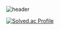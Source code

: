 ![header](https://capsule-render.vercel.app/api?type=slice&color=0:6DFFFD,100:0077FF&height=250&section=header&text=Fly%20Penguin🐧&fontSize=90&fontColor=C0F7FF)

<!--
**Seung-0208/Seung-0208** is a ✨ _special_ ✨ repository because its `README.md` (this file) appears on your GitHub profile.

Here are some ideas to get you started:

- 🔭 I’m currently working on ...
- 🌱 I’m currently learning ...
- 👯 I’m looking to collaborate on ...
- 🤔 I’m looking for help with ...
- 💬 Ask me about ...
- 📫 How to reach me: ...
- 😄 Pronouns: ...
- ⚡ Fun fact: ...
-->

<!--<div align="center">![Anurag's GitHub stats](https://github-readme-stats.vercel.app/api?username=Seung-0208&show_icons=true&theme=graywhite) <br/></div>-->
[![Solved.ac Profile](http://mazassumnida.wtf/api/v2/generate_badge?boj=esybd02)](https://solved.ac/esybd02/) 
